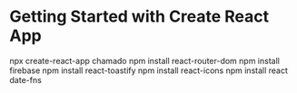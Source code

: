 # Getting Started with Create React App
npx create-react-app chamado
npm install react-router-dom
npm install firebase
npm install react-toastify 
npm install react-icons
npm install react date-fns